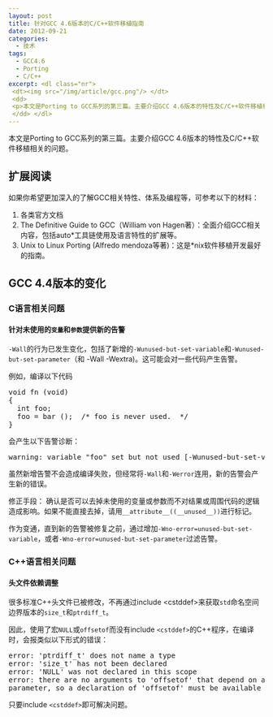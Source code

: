 ```yaml
--- 
layout: post
title: 针对GCC 4.6版本的C/C++软件移植指南
date: 2012-09-21
categories:
  - 技术
tags:
  - GCC4.6
  - Porting
  - C/C++
excerpt: <dl class="nr">
 <dt><img src="/img/article/gcc.png"/> </dt>
 <dd>
 <p>本文是Porting to GCC系列的第三篇。主要介绍GCC 4.6版本的特性及C/C++软件移植相关的问题。</p>
 </dd> </dl>
---
```


本文是Porting to GCC系列的第三篇。主要介绍GCC 4.6版本的特性及C/C++软件移植相关的问题。

## 扩展阅读
如果你希望更加深入的了解GCC相关特性、体系及编程等，可参考以下的材料：

1.    各类官方文档
2.    The Definitive Guide to GCC（William von Hagen著）：全面介绍GCC相关内容，包括auto*工具链使用及语言特性的扩展等。
3.    Unix to Linux Porting (Alfredo mendoza等著)：这是*nix软件移植开发最好的指南。

## GCC 4.4版本的变化

### C语言相关问题

#### 针对未使用的`变量`和`参数`提供新的告警

`-Wall`的行为已发生变化，包括了新增的`-Wunused-but-set-variable`和`-Wunused-but-set-parameter`（和 -Wall -Wextra)。这可能会对一些代码产生告警。

例如，编译以下代码
<pre class="prettyprint linenums">
void fn (void)
{
  int foo;
  foo = bar ();  /* foo is never used.  */
}
</pre>

会产生以下告警诊断：
<pre class="prettyprint">
warning: variable "foo" set but not used [-Wunused-but-set-variable]
</pre>

虽然新增告警不会造成编译失败，但经常将`-Wall`和`-Werror`连用，新的告警会产生新的错误。

修正手段： 确认是否可以去掉未使用的变量或参数而不对结果或周围代码的逻辑造成影响。如果不能直接去掉，请用`__attribute__((__unused__))`进行标记。

作为变通，直到新的告警被修复之前，通过增加`-Wno-error=unused-but-set-variable`，或者`-Wno-error=unused-but-set-parameter`过滤告警。


### C++语言相关问题

#### 头文件依赖调整

很多标准C++头文件已被修改，不再通过include &lt;cstddef&gt;来获取`std`命名空间边界版本的`size_t`和`ptrdiff_t`。

因此，使用了宏`NULL`或`offsetof`而没有include `<cstddef>`的C++程序，在编译时，会报类似以下形式的错误：
<pre class="prettyprint">
error: 'ptrdiff_t' does not name a type
error: 'size_t' has not been declared
error: 'NULL' was not declared in this scope
error: there are no arguments to 'offsetof' that depend on a template
parameter, so a declaration of 'offsetof' must be available
</pre>

只要include `<cstddef>`即可解决问题。

